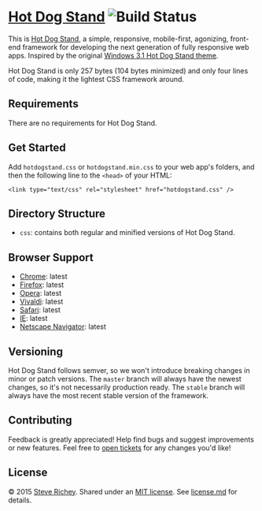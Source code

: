 # [Hot Dog Stand](https://github.com/steverichey/hot-dog-stand) ![Build Status](https://img.shields.io/badge/build-passing-green.svg?style=flat)

This is [Hot Dog Stand](https://github.com/steverichey/hot-dog-stand), a simple, responsive, mobile-first, agonizing, front-end framework for developing the next generation of fully responsive web apps. Inspired by the original [Windows 3.1 Hot Dog Stand theme](http://blog.codinghorror.com/a-tribute-to-the-windows-31-hot-dog-stand-color-scheme/).

Hot Dog Stand is only 257 bytes (104 bytes minimized) and only four lines of code, making it the lightest CSS framework around.

## Requirements

There are no requirements for Hot Dog Stand.

## Get Started

Add `hotdogstand.css` or `hotdogstand.min.css` to your web app's folders, and then the following line to the `<head>` of your HTML:

````
<link type="text/css" rel="stylesheet" href="hotdogstand.css" />
````

## Directory Structure

* `css`: contains both regular and minified versions of Hot Dog Stand.

## Browser Support

* [Chrome](http://www.google.com/chrome/): latest
* [Firefox](https://www.mozilla.org/en-US/firefox/new/): latest
* [Opera](http://www.opera.com/): latest
* [Vivaldi](https://vivaldi.com/): latest
* [Safari](https://www.apple.com/safari/): latest
* [IE](http://windows.microsoft.com/en-us/internet-explorer/download-ie): latest
* [Netscape Navigator](): latest

## Versioning

Hot Dog Stand follows semver, so we won't introduce breaking changes in minor or patch versions. The `master` branch will always have the newest changes, so it's not necessarily production ready. The `stable` branch will always have the most recent stable version of the framework.

## Contributing

Feedback is greatly appreciated! Help find bugs and suggest improvements or new features. Feel free to [open tickets](https://github.com/steverichey/hot-dog-stand/issues) for any changes you'd like!

## License

&copy; 2015 [Steve Richey](https://github.com/steverichey). Shared under an [MIT license](https://en.wikipedia.org/wiki/MIT_License). See [license.md](./license.md) for details.